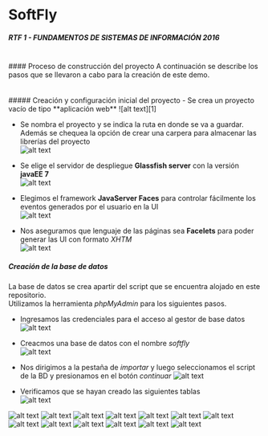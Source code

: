 # SoftFly
##### RTF 1 - FUNDAMENTOS DE SISTEMAS DE INFORMACIÓN 2016  
<br />
#### Proceso de construcción del proyecto
A continuación se describe los pasos que se llevaron a cabo para la creación de este demo.
<br /><br /><br />
##### Creación y configuración inicial del proyecto
 - Se crea un proyecto vacío de tipo **aplicación web**  
![alt text][1]

 - Se nombra el proyecto y se indica la ruta en donde se va a guardar. Además se chequea la opción de crear una carpera para almacenar las librerías del proyecto  
![alt text][2]

 - Se elige el servidor de despliegue **Glassfish server** con la versión **javaEE 7**  
![alt text][3]

- Elegimos el framework **JavaServer Faces** para controlar fácilmente los eventos generados por el usuario en la UI  
![alt text][4]

- Nos aseguramos que lenguaje de las páginas sea **Facelets** para poder generar las UI con formato *XHTM*  
![alt text][5]

##### Creación de la base de datos
La base de datos se crea apartir del script que se encuentra alojado en este repositorio.  
Utilizamos la herramienta *phpMyAdmin* para los siguientes pasos.

- Ingresamos las credenciales para el acceso al gestor de base datos
![alt text][6]

-  Creacmos una base de datos con el nombre *softfly*  
![alt text][7]

- Nos dirigimos a la pestaña de *importar* y luego seleccionamos el script de la BD y presionamos en el botón *continuar*
![alt text][8]

- Verificamos que se hayan creado las siguientes tablas  
![alt text][9]


![alt text][10]
![alt text][11]
![alt text][12]
![alt text][13]
![alt text][14]
![alt text][15]
![alt text][16]
![alt text][17]
![alt text][18]
![alt text][19]
![alt text][20]
![alt text][21]
![alt text][22]

[1]: https://raw.githubusercontent.com/yoinergomez/RTF01_FSI_2016/master/img/Captura%20de%20pantalla_2016-10-15_13-35-23.png
[2]: https://raw.githubusercontent.com/yoinergomez/RTF01_FSI_2016/master/img/Captura%20de%20pantalla_2016-10-15_13-37-24.png
[3]: https://raw.githubusercontent.com/yoinergomez/RTF01_FSI_2016/master/img/Captura%20de%20pantalla_2016-10-15_13-38-09.png
[4]: https://raw.githubusercontent.com/yoinergomez/RTF01_FSI_2016/master/img/Captura%20de%20pantalla_2016-10-19_08-40-14.png
[5]: https://raw.githubusercontent.com/yoinergomez/RTF01_FSI_2016/master/img/Captura%20de%20pantalla_2016-10-19_08-40-27.png
[6]: https://raw.githubusercontent.com/yoinergomez/RTF01_FSI_2016/master/img/Captura%20de%20pantalla_2016-10-19_08-51-59.png
[7]: https://raw.githubusercontent.com/yoinergomez/RTF01_FSI_2016/master/img/Captura%20de%20pantalla_2016-10-19_08-56-07.png
[8]: https://raw.githubusercontent.com/yoinergomez/RTF01_FSI_2016/master/img/Captura%20de%20pantalla_2016-10-19_09-13-04.png
[9]: https://raw.githubusercontent.com/yoinergomez/RTF01_FSI_2016/master/img/Captura%20de%20pantalla_2016-10-19_09-22-34.png
[10]: https://raw.githubusercontent.com/yoinergomez/RTF01_FSI_2016/master/img/Captura%20de%20pantalla_2016-10-19_09-42-34.png
[11]: https://raw.githubusercontent.com/yoinergomez/RTF01_FSI_2016/master/img/Captura%20de%20pantalla_2016-10-19_09-42-41.png
[12]: https://raw.githubusercontent.com/yoinergomez/RTF01_FSI_2016/master/img/Captura%20de%20pantalla_2016-10-19_09-43-02.png
[13]: https://raw.githubusercontent.com/yoinergomez/RTF01_FSI_2016/master/img/Captura%20de%20pantalla_2016-10-19_09-47-40.png
[14]: https://raw.githubusercontent.com/yoinergomez/RTF01_FSI_2016/master/img/Captura%20de%20pantalla_2016-10-19_09-47-50.png
[15]: https://raw.githubusercontent.com/yoinergomez/RTF01_FSI_2016/master/img/Captura%20de%20pantalla_2016-10-19_10-56-47.png
[16]: https://raw.githubusercontent.com/yoinergomez/RTF01_FSI_2016/master/img/Captura%20de%20pantalla_2016-10-19_10-57-16.png
[17]: https://raw.githubusercontent.com/yoinergomez/RTF01_FSI_2016/master/img/Captura%20de%20pantalla_2016-10-19_10-58-49.png
[18]: https://raw.githubusercontent.com/yoinergomez/RTF01_FSI_2016/master/img/Captura%20de%20pantalla_2016-10-19_10-58-49.png
[19]: https://raw.githubusercontent.com/yoinergomez/RTF01_FSI_2016/master/img/Captura%20de%20pantalla_2016-10-19_10-59-00.png
[20]: https://raw.githubusercontent.com/yoinergomez/RTF01_FSI_2016/master/img/Captura%20de%20pantalla_2016-10-19_11-01-58.png
[21]: https://raw.githubusercontent.com/yoinergomez/RTF01_FSI_2016/master/img/Captura%20de%20pantalla_2016-10-19_11-02-07.png
[22]: https://raw.githubusercontent.com/yoinergomez/RTF01_FSI_2016/master/img/Captura%20de%20pantalla_2016-10-19_11-18-46.png
